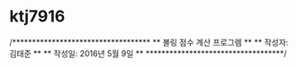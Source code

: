 # ktj7916
/***********************************
 **   볼링 점수 계산 프로그렘     **
 **   작성자: 김태준              **
 **   작성일: 2016년 5월 9일      **
 ***********************************/
 
 
